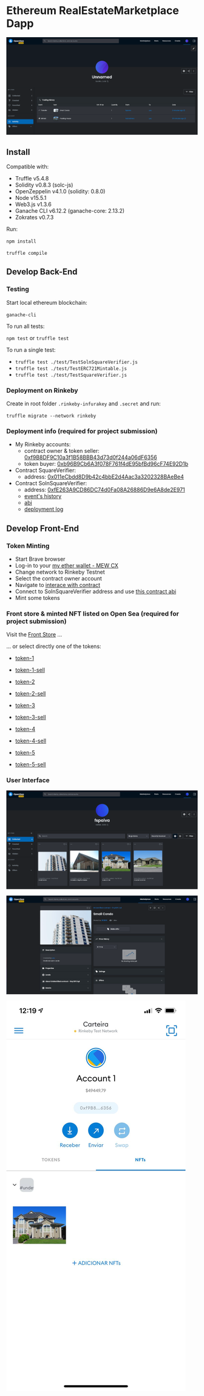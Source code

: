 # Ethereum RealEstateMarketplace Dapp

![pareot reseller](res/pareot-reseller.png)

## Install

Compatible with:

* Truffle v5.4.8
* Solidity v0.8.3 (solc-js)
* OpenZeppelin v4.1.0 (solidity: 0.8.0)
* Node v15.5.1
* Web3.js v1.3.6
* Ganache CLI v6.12.2 (ganache-core: 2.13.2)
* Zokrates v0.7.3

Run:

`npm install`

`truffle compile`

## Develop Back-End

### Testing

Start local ethereum blockchain:

`ganache-cli`

To run all tests:

`npm test` or `truffle test`

To run a single test:

- `truffle test ./test/TestSolnSquareVerifier.js`
- `truffle test ./test/TestERC721Mintable.js`
- `truffle test ./test/TestSquareVerifier.js`

### Deployment on Rinkeby

Create in root folder `.rinkeby-infurakey` and `.secret` and run:

`truffle migrate --network rinkeby`

### Deployment info (required for project submission)

- My Rinkeby accounts:
    - contract owner & token seller:
      [0xf9B8DF9C10a3f1B58BBB43d73d0f244a06dF6356](https://rinkeby.etherscan.io/address/0xf9B8DF9C10a3f1B58BBB43d73d0f244a06dF6356)
    - token buyer:
      [0xb96B9Cb6A3f078F761f4dE95bfBd96cF74E92D1b](https://rinkeby.etherscan.io/address/0xb69D653a2cd9D53228fE633B1de11948d5Fb543c)
- Contract SquareVerifier:
    - address:
      [0x011eCbdd8D9b42c4bbE2d4Aac3a3202328BAeBe4](https://rinkeby.etherscan.io/address/0x011eCbdd8D9b42c4bbE2d4Aac3a3202328BAeBe4)
- Contract SolnSquareVerifier:
    - address:
      [0xfE263A9CD86DC74d0Fa08A26886D9e6A8de2E971](https://rinkeby.etherscan.io/address/0x5206e78b21ce315ce284fb24cf05e0585a93b1d9)
    - [event's history](https://rinkeby.etherscan.io/address/0x5206e78b21ce315ce284fb24cf05e0585a93b1d9#events)
    - [abi](pareot-contract-abi.json)
    - [deployment log](res/rinkeby-deployment-log.md)

## Develop Front-End

### Token Minting

- Start Brave browser
- Log-in to your [my ether wallet - MEW CX](https://v5.myetherwallet.com/)
- Change network to Rinkeby Testnet
- Select the contract owner account
- Navigate to [interace with contract](https://v5.myetherwallet.com/interface/interact-with-contract)
- Connect to SolnSquareVerifier address and use [this contract abi](pareot-contract-abi.json)
- Mint some tokens

### Front store & minted NFT listed on Open Sea (required for project submission)

Visit the [Front Store](https://testnets.opensea.io/collection/privacyassuredrealestateownershiptoken) ...

... or select directly one of the tokens:

- [token-1](https://testnets.opensea.io/assets/0x8fd8ed36f6be64d368d3580b88acbf1b67087f97/1)
- [token-1-sell](https://rinkeby.etherscan.io/tx/0x865716bd0f140d8823cc9adb8b8d3c8fc42ef5468d253eab6efc19cdccce183f)

- [token-2](https://testnets.opensea.io/assets/0x8fd8ed36f6be64d368d3580b88acbf1b67087f97/2)
- [token-2-sell](https://rinkeby.etherscan.io/tx/0x7bba6c8ff60317195ab59d47a235a8bace91271a6b0a98a596348aa168dd6016)

- [token-3](https://testnets.opensea.io/assets/0x8fd8ed36f6be64d368d3580b88acbf1b67087f97/3)
- [token-3-sell](https://rinkeby.etherscan.io/tx/0x8e5f577e8cfc8256ddd6b9e5c94764925edc25097b796d29ddbc83f8f8d9f9bd)

- [token-4](https://testnets.opensea.io/assets/0x8fd8ed36f6be64d368d3580b88acbf1b67087f97/4)
- [token-4-sell](https://rinkeby.etherscan.io/tx/0xa3181457a4e5bc32ef5741deda034fa92efb5e29551c2cf0aafe3325818496ae)

- [token-5](https://testnets.opensea.io/assets/0x8fd8ed36f6be64d368d3580b88acbf1b67087f97/5)
- [token-5-sell](https://rinkeby.etherscan.io/tx/0x6e7ee3eb2be51108a5558abb974b5548ca9c66444caee8e8ad1ddd48786b4e3f)

### User Interface

![pareot front store](res/pareot-front-store.png)

![pareot token view](res/pareot-token-view.png)

![metamask](res/metamask.jpeg)